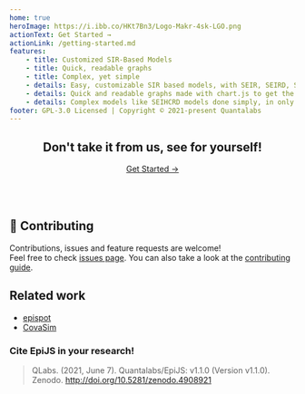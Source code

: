 ```yaml
---
home: true
heroImage: https://i.ibb.co/HKt7Bn3/Logo-Makr-4sk-LGO.png
actionText: Get Started →
actionLink: /getting-started.md
features:
    - title: Customized SIR-Based Models
    - title: Quick, readable graphs
    - title: Complex, yet simple
    - details: Easy, customizable SIR based models, with SEIR, SEIRD, SIR, and more models for you to choose from.
    - details: Quick and readable graphs made with chart.js to get the info you need, when you need it.
    - details: Complex models like SEIHCRD models done simply, in only 1-line of code.
footer: GPL-3.0 Licensed | Copyright © 2021-present Quantalabs
---
```


<div align='center'>
<h2 >Don't take it from us, see for yourself!</h2>
<a href="/getting-started.html">Get Started →</a>
</div>
<br>
<br>
<br>

## 🤝 Contributing

Contributions, issues and feature requests are welcome!<br />Feel free to check [issues page](https://github.com/Quantalabs/epijs/issues). You can also take a look at the [contributing guide](https://github.com/Quantalabs/epijs/blob/master/CONTRIBUTING.md).

## Related work

- [epispot](https://github.com/epispot/epispot)
- [CovaSim](https://covasim.org)

### Cite EpiJS in your research!
> QLabs. (2021, June 7). Quantalabs/EpiJS: v1.1.0 (Version v1.1.0). Zenodo. http://doi.org/10.5281/zenodo.4908921